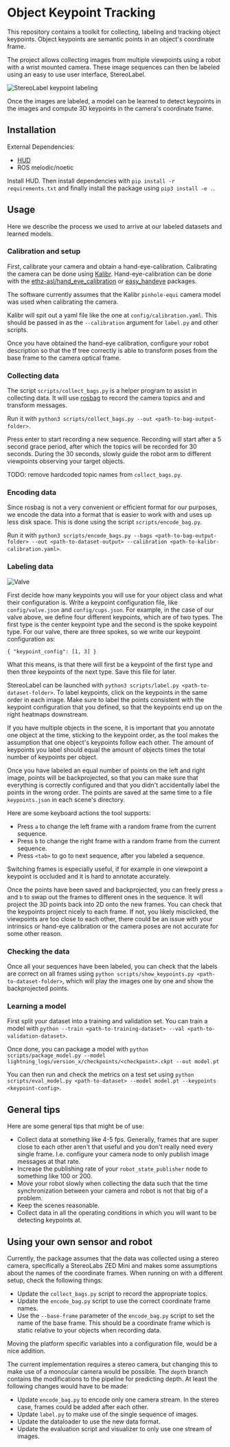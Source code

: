 # Object Keypoint Tracking

This repository contains a toolkit for collecting, labeling and tracking object keypoints. Object keypoints are semantic points in an object's coordinate frame.

The project allows collecting images from multiple viewpoints using a robot with a wrist mounted camera. These image sequences can then be labeled using an easy to use user interface, StereoLabel.

![StereoLabel keypoint labeling](assets/images/stereolabel.jpg)

Once the images are labeled, a model can be learned to detect keypoints in the images and compute 3D keypoints in the camera's coordinate frame.

## Installation

External Dependencies:
- [HUD](https://github.com/ethz-asl/hud)
- ROS melodic/noetic

Install HUD. Then install dependencies with `pip install -r requirements.txt` and finally install the package using `pip3 install -e .`.

## Usage

Here we describe the process we used to arrive at our labeled datasets and learned models.

### Calibration and setup

First, calibrate your camera and obtain a hand-eye-calibration. Calibrating the camera can be done using [Kalibr](https://github.com/ethz-asl/kalibr). Hand-eye-calibration can be done with the [ethz-asl/hand_eye_calibration](https://github.com/ethz-asl/hand_eye_calibration) or [easy_handeye](https://github.com/IFL-CAMP/easy_handeye) packages.

The software currently assumes that the Kalibr `pinhole-equi` camera model was used when calibrating the camera.

Kalibr will spit out a yaml file like the one at `config/calibration.yaml`. This should be passed in as the `--calibration` argument for `label.py` and other scripts.

Once you have obtained the hand-eye calibration, configure your robot description so that the tf tree correctly is able to transform poses from the base frame to the camera optical frame.

### Collecting data

The script `scripts/collect_bags.py` is a helper program to assist in collecting data. It will use [rosbag](http://wiki.ros.org/rosbag) to record the camera topics and and transform messages.

Run it with `python3 scripts/collect_bags.py --out <path-to-bag-output-folder>`.

Press enter to start recording a new sequence. Recording will start after a 5 second grace period, after which the topics will be recorded for 30 seconds. During the 30 seconds, slowly guide the robot arm to different viewpoints observing your target objects.

TODO: remove hardcoded topic names from `collect_bags.py`.

### Encoding data

Since rosbag is not a very convenient or efficient format for our purposes, we encode the data into a format that is easier to work with and uses up less disk space. This is done using the script `scripts/encode_bag.py`.

Run it with `python3 scripts/encode_bags.py --bags <path-to-bag-output-folder> --out <path-to-dataset-output> --calibration <path-to-kalibr-calibration.yaml>`.

### Labeling data

![Valve](assets/images/valve.jpg)

First decide how many keypoints you will use for your object class and what their configuration is. Write a keypoint configuration file, like `config/valve.json` and `config/cups.json`. For example, in the case of our valve above, we define four different keypoints, which are of two types. The first type is the center keypoint type and the second is the spoke keypoint type. For our valve, there are three spokes, so we write our keypoint configuration as:
```
{ "keypoint_config": [1, 3] }
```
What this means, is that there will first be a keypoint of the first type and then three keypoints of the next type. Save this file for later.

StereoLabel can be launched with `python3 scripts/label.py <path-to-dataset-folder>`. To label keypoints, click on the keypoints in the same order in each image. Make sure to label the points consistent with the keypoint configuration that you defined, so that the keypoints end up on the right heatmaps downstream.

If you have multiple objects in the scene, it is important that you annotate one object at the time, sticking to the keypoint order, as the tool makes the assumption that one object's keypoints follow each other. The amount of keypoints you label should equal the amount of objects times the total number of keypoints per object.

Once you have labeled an equal number of points on the left and right image, points will be backprojected, so that you can make sure that everything is correctly configured and that you didn't accidentally label the points in the wrong order. The points are saved at the same time to a file `keypoints.json` in each scene's directory.

Here are some keyboard actions the tool supports:
- Press `a` to change the left frame with a random frame from the current sequence.
- Press `b` to change the right frame with a random frame from the current sequence.
- Press `<tab>` to go to next sequence, after you labeled a sequence.

Switching frames is especially useful, if for example in one viewpoint a keypoint is occluded and it is hard to annotate accurately.

Once the points have been saved and backprojected, you can freely press `a` and `b` to swap out the frames to different ones in the sequence. It will project the 3D points back into 2D onto the new frames. You can check that the keypoints project nicely to each frame. If not, you likely misclicked, the viewpoints are too close to each other, there could be an issue with your intrinsics or hand-eye calibration or the camera poses are not accurate for some other reason.

### Checking the data

Once all your sequences have been labeled, you can check that the labels are correct on all frames using `python scripts/show_keypoints.py <path-to-dataset-folder>`, which will play the images one by one and show the backprojected points.

### Learning a model

First split your dataset into a training and validation set. You can train a model with `python --train <path-to-training-dataset> --val <path-to-validation-dataset>`.

Once done, you can package a model with `python scripts/package_model.py --model lightning_logs/version_x/checkpoints/<checkpoint>.ckpt --out model.pt`

You can then run and check the metrics on a test set using `python scripts/eval_model.py <path-to-dataset> --model model.pt --keypoints <keypoint-config>`.

## General tips

Here are some general tips that might be of use:
- Collect data at something like 4-5 fps. Generally, frames that are super close to each other aren't that useful and you don't really need every single frame. I.e. configure your camera node to only publish image messages at that rate.
- Increase the publishing rate of your `robot_state_publisher` node to something like 100 or 200.
- Move your robot slowly when collecting the data such that the time synchronization between your camera and robot is not that big of a problem.
- Keep the scenes reasonable.
- Collect data in all the operating conditions in which you will want to be detecting keypoints at.


## Using your own sensor and robot

Currently, the package assumes that the data was collected using a stereo camera, specifically a StereoLabs ZED Mini and makes some assumptions about the names of the coordinate frames. When running on with a different setup, check the following things:
- Update the `collect_bags.py` script to record the appropriate topics.
- Update the `encode_bag.py` script to use the correct coordinate frame names.
- Use the `--base-frame` parameter of the `encode_bag.py` script to set the name of the base frame. This should be a coordinate frame which is static relative to your objects when recording data.

Moving the platform specific variables into a configuration file, would be a nice addition.

The current implementation requires a stereo camera, but changing this to make use of a monocular camera would be possible. The `depth` branch contains the modifications to the pipeline for predicting depth. At least the following changes would have to be made:
- Update `encode_bag.py` to encode only one camera stream. In the stereo case, frames could be added after each other.
- Update `label.py` to make use of the single sequence of images.
- Update the dataloader to use the new data format.
- Update the evaluation script and visualizer to only use one stream of images.

